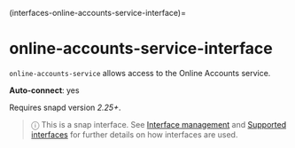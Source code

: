 (interfaces-online-accounts-service-interface)=
# online-accounts-service-interface

`online-accounts-service` allows access to the Online Accounts service.

**Auto-connect**: yes

Requires snapd version _2.25+_.

> ⓘ  This is a snap interface. See [Interface management](/) and [Supported interfaces](/interfaces/index) for further details on how interfaces are used.

